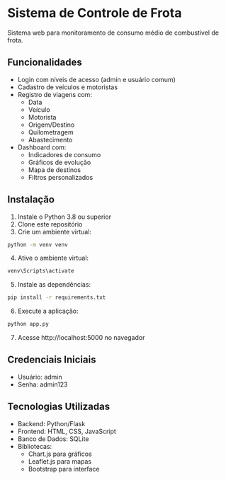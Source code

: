 # Sistema de Controle de Frota

Sistema web para monitoramento de consumo médio de combustível de frota.

## Funcionalidades

- Login com níveis de acesso (admin e usuário comum)
- Cadastro de veículos e motoristas
- Registro de viagens com:
  - Data
  - Veículo
  - Motorista
  - Origem/Destino
  - Quilometragem
  - Abastecimento
- Dashboard com:
  - Indicadores de consumo
  - Gráficos de evolução
  - Mapa de destinos
  - Filtros personalizados

## Instalação

1. Instale o Python 3.8 ou superior
2. Clone este repositório
3. Crie um ambiente virtual:
```bash
python -m venv venv
```

4. Ative o ambiente virtual:
```bash
venv\Scripts\activate
```

5. Instale as dependências:
```bash
pip install -r requirements.txt
```

6. Execute a aplicação:
```bash
python app.py
```

7. Acesse http://localhost:5000 no navegador

## Credenciais Iniciais

- Usuário: admin
- Senha: admin123

## Tecnologias Utilizadas

- Backend: Python/Flask
- Frontend: HTML, CSS, JavaScript
- Banco de Dados: SQLite
- Bibliotecas:
  - Chart.js para gráficos
  - Leaflet.js para mapas
  - Bootstrap para interface
